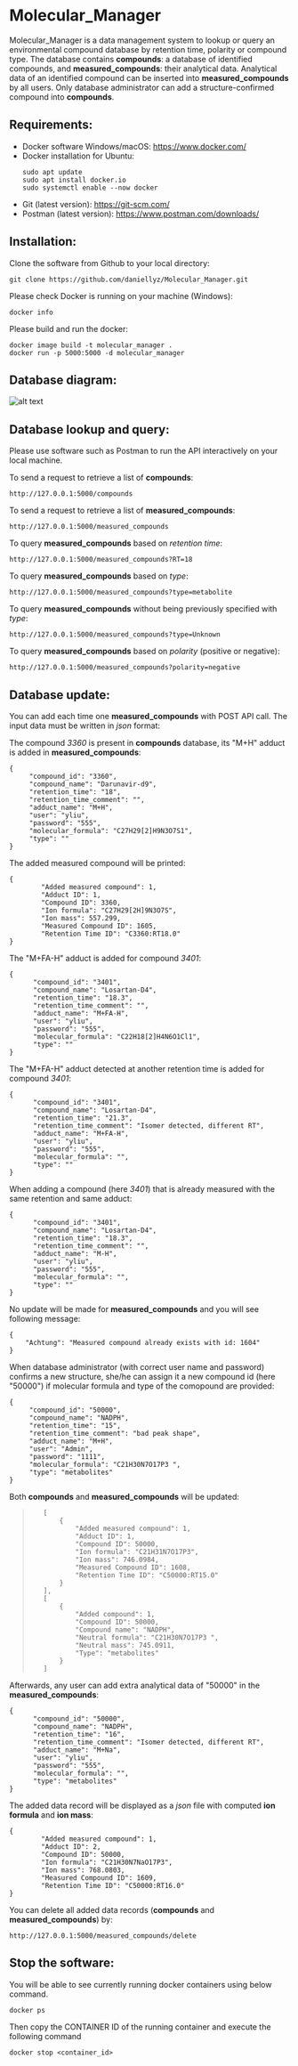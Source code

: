 # Molecular_Manager

Molecular_Manager is a data management system to lookup or query an environmental compound database by retention time, polarity or compound type. The database contains **compounds**: a database of identified compounds, and **measured_compounds**: their analytical data. Analytical data of an identified compound can be inserted into **measured_compounds** by all users. Only database administrator can add a structure-confirmed compound into **compounds**.

## Requirements:

* Docker software Windows/macOS: https://www.docker.com/
* Docker installation for Ubuntu:
  ```
  sudo apt update
  sudo apt install docker.io
  sudo systemctl enable --now docker
  ```
* Git (latest version): https://git-scm.com/
* Postman (latest version): https://www.postman.com/downloads/
  
## Installation:

Clone the software from Github to your local directory:
```
git clone https://github.com/daniellyz/Molecular_Manager.git
```

Please check Docker is running on your machine (Windows):
```
docker info
```

Please build and run the docker:
```
docker image build -t molecular_manager .
docker run -p 5000:5000 -d molecular_manager
```

## Database diagram:

![alt text](https://github.com/daniellyz/MergeION2/blob/master/inst/diagram.png "Diagram")

## Database lookup and query:

Please use software such as Postman to run the API interactively on your local machine.

To send a request to retrieve a list of **compounds**:
```
http://127.0.0.1:5000/compounds
```
To send a request to retrieve a list of **measured_compounds**:
```
http://127.0.0.1:5000/measured_compounds
```
To query **measured_compounds** based on *retention time*:
```
http://127.0.0.1:5000/measured_compounds?RT=18
```
To query **measured_compounds** based on *type*:
```
http://127.0.0.1:5000/measured_compounds?type=metabolite
```
To query **measured_compounds** without being previously specified with *type*:
```
http://127.0.0.1:5000/measured_compounds?type=Unknown
```
To query **measured_compounds** based on *polarity* (positive or negative):
```
http://127.0.0.1:5000/measured_compounds?polarity=negative
```

## Database update:

You can add each time one **measured_compounds** with POST API call. The input data must be written in *json* format: 

The compound *3360* is present in **compounds** database, its "M+H" adduct is added in **measured_compounds**: 
```
{
     "compound_id": "3360",
     "compound_name": "Darunavir-d9",
     "retention_time": "18",
     "retention_time_comment": "",
     "adduct_name": "M+H",
     "user": "yliu",
     "password": "555",
     "molecular_formula": "C27H29[2]H9N3O7S1",
     "type": ""
}
```
The added measured compound will be printed:
```
{
        "Added measured compound": 1,
        "Adduct ID": 1,
        "Compound ID": 3360,
        "Ion formula": "C27H29[2H]9N3O7S",
        "Ion mass": 557.299,
        "Measured Compound ID": 1605,
        "Retention Time ID": "C3360:RT18.0"
}
```

The "M+FA-H" adduct is added for compound *3401*: 

```
{
      "compound_id": "3401",
      "compound_name": "Losartan-D4",
      "retention_time": "18.3",
      "retention_time_comment": "",
      "adduct_name": "M+FA-H",
      "user": "yliu",
      "password": "555",
      "molecular_formula": "C22H18[2]H4N6O1Cl1",
      "type": ""
}
```

The "M+FA-H" adduct detected at another retention time is added for compound *3401*: 

```
{
      "compound_id": "3401",
      "compound_name": "Losartan-D4",
      "retention_time": "21.3",
      "retention_time_comment": "Isomer detected, different RT",
      "adduct_name": "M+FA-H",
      "user": "yliu",
      "password": "555",
      "molecular_formula": "",
      "type": ""
}
```
When adding a compound (here *3401*) that is already measured with the same retention and same adduct:
```
{
      "compound_id": "3401",
      "compound_name": "Losartan-D4",
      "retention_time": "18.3",
      "retention_time_comment": "",
      "adduct_name": "M-H",
      "user": "yliu",
      "password": "555",
      "molecular_formula": "",
      "type": ""
}
```
No update will be made for **measured_compounds** and you will see following message:
```
{
    "Achtung": "Measured compound already exists with id: 1604"
}
```
When database administrator (with correct user name and password) confirms a new structure, she/he can assign it a new compound id (here "50000") if molecular formula and type of the comopound are provided:
```
{
     "compound_id": "50000",
     "compound_name": "NADPH",
     "retention_time": "15",
     "retention_time_comment": "bad peak shape",
     "adduct_name": "M+H",
     "user": "Admin",
     "password": "1111",
     "molecular_formula": "C21H30N7O17P3 ",
     "type": "metabolites"
}
```
Both **compounds** and **measured_compounds** will be updated:

>
> ```
>    [
>        {
>            "Added measured compound": 1,
>            "Adduct ID": 1,
>            "Compound ID": 50000,
>            "Ion formula": "C21H31N7O17P3",
>            "Ion mass": 746.0984,
>            "Measured Compound ID": 1608,
>            "Retention Time ID": "C50000:RT15.0"
>        }
>    ],
>    [
>        {
>            "Added compound": 1,
>            "Compound ID": 50000,
>            "Compound name": "NADPH",
>            "Neutral formula": "C21H30N7O17P3 ",
>            "Neutral mass": 745.0911,
>            "Type": "metabolites"
>        }
>    ]
>```

Afterwards, any user can add extra analytical data of "50000" in the **measured_compounds**:
```
{
      "compound_id": "50000",
      "compound_name": "NADPH",
      "retention_time": "16",
      "retention_time_comment": "Isomer detected, different RT",
      "adduct_name": "M+Na",
      "user": "yliu",
      "password": "555",
      "molecular_formula": "",
      "type": "metabolites"
}
```

The added data record will be displayed as a *json* file with computed **ion formula** and **ion mass**:

```
{
        "Added measured compound": 1,
        "Adduct ID": 2,
        "Compound ID": 50000,
        "Ion formula": "C21H30N7NaO17P3",
        "Ion mass": 768.0803,
        "Measured Compound ID": 1609,
        "Retention Time ID": "C50000:RT16.0"
}
```

You can delete all added data records (**compounds** and **measured_compounds**) by:
```
http://127.0.0.1:5000/measured_compounds/delete
```

## Stop the software:

You will be able to see currently running docker containers using below command.

```
docker ps
```

Then copy the CONTAINER ID of the running container and execute the following command

```
docker stop <container_id>
```

